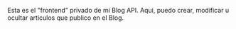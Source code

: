 Esta es el "frontend" privado de mi Blog API. Aqui, puedo crear, modificar u ocultar articulos que publico en el Blog.
